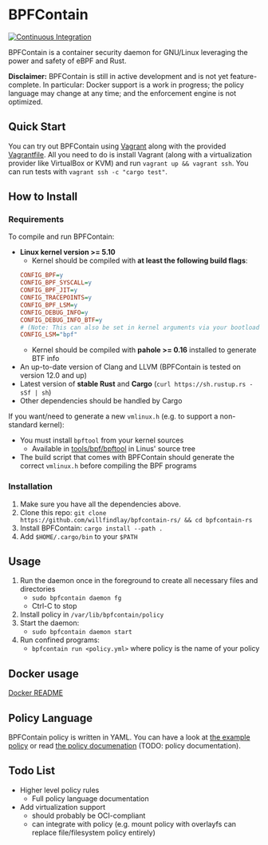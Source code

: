 # BPFContain

[![Continuous Integration](https://github.com/willfindlay/bpfcontain-rs/actions/workflows/ci.yml/badge.svg?branch=master&event=push)](https://github.com/willfindlay/bpfcontain-rs/actions/workflows/ci.yml)

BPFContain is a container security daemon for GNU/Linux leveraging the power and
safety of eBPF and Rust.

**Disclaimer:** BPFContain is still in active development and is not yet feature-complete. In particular: Docker support is a work in progress; the policy language may change at any time; and the enforcement engine is not optimized.

<!--
## About

### Why BPFContain?

TODO

### Why eBPF?

TODO

### Why Rust?

TODO

### Citing

TODO
-->

## Quick Start

You can try out BPFContain using [Vagrant](https://www.vagrantup.com/) along with the provided [Vagrantfile](Vagrantfile). All you need to do is install Vagrant (along with a virtualization provider like VirtualBox or KVM) and run `vagrant up && vagrant ssh`. You can run tests with `vagrant ssh -c "cargo test"`.

## How to Install

### Requirements

To compile and run BPFContain:

* __Linux kernel version >= 5.10__
    * Kernel should be compiled with __at least the following build flags__:
    ```ini
    CONFIG_BPF=y
    CONFIG_BPF_SYSCALL=y
    CONFIG_BPF_JIT=y
    CONFIG_TRACEPOINTS=y
    CONFIG_BPF_LSM=y
    CONFIG_DEBUG_INFO=y
    CONFIG_DEBUG_INFO_BTF=y
    # (Note: This can also be set in kernel arguments via your bootloader, e.g. grub)
    CONFIG_LSM="bpf"
    ```
    * Kernel should be compiled with __pahole >= 0.16__ installed to generate BTF info
* An up-to-date version of Clang and LLVM (BPFContain is tested on version 12.0 and up)
* Latest version of __stable Rust__ and __Cargo__ (`curl https://sh.rustup.rs -sSf | sh`)
* Other dependencies should be handled by Cargo

If you want/need to generate a new `vmlinux.h` (e.g. to support a non-standard kernel):

* You must install `bpftool` from your kernel sources
    * Available in [tools/bpf/bpftool](https://github.com/torvalds/linux/tree/master/tools/bpf/bpftool)
      in Linus' source tree
* The build script that comes with BPFContain should generate the correct `vmlinux.h` before compiling the BPF programs

### Installation

1. Make sure you have all the dependencies above.
1. Clone this repo: `git clone https://github.com/willfindlay/bpfcontain-rs/ && cd bpfcontain-rs`
1. Install BPFContain: `cargo install --path .`
1. Add `$HOME/.cargo/bin` to your `$PATH`

## Usage

1. Run the daemon once in the foreground to create all necessary files and directories
    * `sudo bpfcontain daemon fg`
    * Ctrl-C to stop
1. Install policy in `/var/lib/bpfcontain/policy`
1. Start the daemon:
    * `sudo bpfcontain daemon start`
1. Run confined programs:
    * `bpfcontain run <policy.yml>` where policy is the name of your policy

## Docker usage
[Docker README](DOCKER.md)

## Policy Language

BPFContain policy is written in YAML. You can have a look at [the example policy](examples)
or read [the policy documenation](TODO) (TODO: policy documentation).

<!--
## Contributing

TODO
-->

## Todo List

* Higher level policy rules
    * Full policy language documentation
* Add virtualization support
    * should probably be OCI-compliant
    * can integrate with policy (e.g. mount policy with overlayfs can replace file/filesystem policy entirely)
